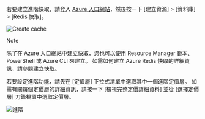 若要建立進階快取，請登入 [Azure 入口網站](https://portal.azure.com)，然後按一下 [建立資源] > [資料庫] > [Redis 快取]。

![Create cache](media/redis-cache-premium-create/redis-cache-new-cache-menu.png)

> [!NOTE]
> 除了在 Azure 入口網站中建立快取，您也可以使用 Resource Manager 範本、PowerShell 或 Azure CLI 來建立。 如需如何建立 Azure Redis 快取的詳細資訊，請參閱[建立快取](../articles/redis-cache/cache-dotnet-how-to-use-azure-redis-cache.md#create-a-cache)。
> 
> 

若要設定進階功能，請先在 [定價層]  下拉式清單中選取其中一個進階定價層。 如需有關每個定價層的詳細資訊，請按一下 [檢視完整定價詳細資料] 並從 [選擇定價層] 刀鋒視窗中選取定價層。

![進階](media/redis-cache-premium-create/redis-cache-premium-pricing-tier.png)

